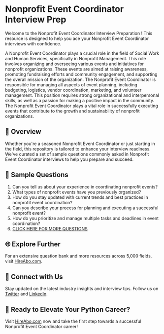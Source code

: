 # Nonprofit Event Coordinator Interview Prep

Welcome to the Nonprofit Event Coordinator Interview Preparation ! This resource is designed to help you ace your Nonprofit Event Coordinator interviews with confidence.

A Nonprofit Event Coordinator plays a crucial role in the field of Social Work and Human Services, specifically in Nonprofit Management. This role involves organizing and overseeing various events and initiatives for nonprofit organizations. These events are aimed at raising awareness, promoting fundraising efforts and community engagement, and supporting the overall mission of the organization. The Nonprofit Event Coordinator is responsible for managing all aspects of event planning, including budgeting, logistics, vendor coordination, marketing, and volunteer management. This position requires strong organizational and interpersonal skills, as well as a passion for making a positive impact in the community. The Nonprofit Event Coordinator plays a vital role in successfully executing events that contribute to the growth and sustainability of nonprofit organizations.

## 🚀 Overview

Whether you're a seasoned Nonprofit Event Coordinator or just starting in the field, this repository is tailored to enhance your interview readiness. We've curated a set of sample questions commonly asked in Nonprofit Event Coordinator interviews to help you prepare and succeed.

## 📝 Sample Questions

1. Can you tell us about your experience in coordinating nonprofit events?
2. What types of nonprofit events have you previously organized?
3. How do you stay updated with current trends and best practices in nonprofit event coordination?
4. Can you describe your process for planning and executing a successful nonprofit event?
5. How do you prioritize and manage multiple tasks and deadlines in event coordination?
6. [CLICK HERE FOR MORE QUESTIONS](https://hireabo.com/job/13_3_12/Nonprofit%20Event%20Coordinator)

## 🌐 Explore Further

For an extensive question bank and more resources across 5,000 fields, visit [HireAbo.com](https://www.hireabo.com).

## 📱 Connect with Us

Stay updated on the latest industry insights and interview tips. Follow us on [Twitter](https://twitter.com/hireabo) and [LinkedIn](https://www.linkedin.com/in/hire-abo-3609972a8/).

## 🚀 Ready to Elevate Your Python Career?

Visit [HireAbo.com](https://www.hireabo.com) now and take the first step towards a successful Nonprofit Event Coordinator career!